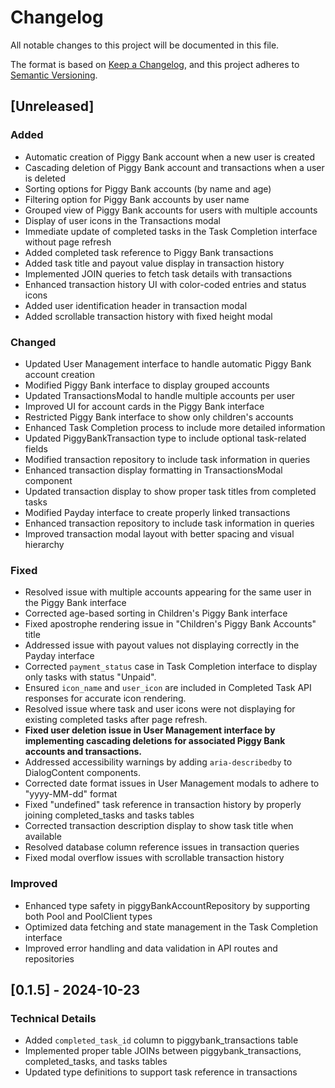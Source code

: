 # Changelog

All notable changes to this project will be documented in this file.

The format is based on [Keep a Changelog](https://keepachangelog.com/en/1.0.0/),
and this project adheres to [Semantic Versioning](https://semver.org/spec/v2.0.0.html).

## [Unreleased]

### Added

- Automatic creation of Piggy Bank account when a new user is created
- Cascading deletion of Piggy Bank account and transactions when a user is deleted
- Sorting options for Piggy Bank accounts (by name and age)
- Filtering option for Piggy Bank accounts by user name
- Grouped view of Piggy Bank accounts for users with multiple accounts
- Display of user icons in the Transactions modal
- Immediate update of completed tasks in the Task Completion interface without page refresh
- Added completed task reference to Piggy Bank transactions
- Added task title and payout value display in transaction history
- Implemented JOIN queries to fetch task details with transactions
- Enhanced transaction history UI with color-coded entries and status icons
- Added user identification header in transaction modal
- Added scrollable transaction history with fixed height modal

### Changed

- Updated User Management interface to handle automatic Piggy Bank account creation
- Modified Piggy Bank interface to display grouped accounts
- Updated TransactionsModal to handle multiple accounts per user
- Improved UI for account cards in the Piggy Bank interface
- Restricted Piggy Bank interface to show only children's accounts
- Enhanced Task Completion process to include more detailed information
- Updated PiggyBankTransaction type to include optional task-related fields
- Modified transaction repository to include task information in queries
- Enhanced transaction display formatting in TransactionsModal component
- Updated transaction display to show proper task titles from completed tasks
- Modified Payday interface to create properly linked transactions
- Enhanced transaction repository to include task information in queries
- Improved transaction modal layout with better spacing and visual hierarchy

### Fixed

- Resolved issue with multiple accounts appearing for the same user in the Piggy Bank interface
- Corrected age-based sorting in Children's Piggy Bank interface
- Fixed apostrophe rendering issue in "Children's Piggy Bank Accounts" title
- Addressed issue with payout values not displaying correctly in the Payday interface
- Corrected `payment_status` case in Task Completion interface to display only tasks with status "Unpaid".
- Ensured `icon_name` and `user_icon` are included in Completed Task API responses for accurate icon rendering.
- Resolved issue where task and user icons were not displaying for existing completed tasks after page refresh.
- **Fixed user deletion issue in User Management interface by implementing cascading deletions for associated Piggy Bank accounts and transactions.**
- Addressed accessibility warnings by adding `aria-describedby` to DialogContent components.
- Corrected date format issues in User Management modals to adhere to "yyyy-MM-dd" format
- Fixed "undefined" task reference in transaction history by properly joining completed_tasks and tasks tables
- Corrected transaction description display to show task title when available
- Resolved database column reference issues in transaction queries
- Fixed modal overflow issues with scrollable transaction history

### Improved

- Enhanced type safety in piggyBankAccountRepository by supporting both Pool and PoolClient types
- Optimized data fetching and state management in the Task Completion interface
- Improved error handling and data validation in API routes and repositories

## [0.1.5] - 2024-10-23

### Technical Details

- Added `completed_task_id` column to piggybank_transactions table
- Implemented proper table JOINs between piggybank_transactions, completed_tasks, and tasks tables
- Updated type definitions to support task reference in transactions
